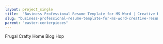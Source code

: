 ```yaml
---
layout: project_single
title:  "Business Professional Resume Template for MS Word | Creative Resume Design | CV Template Design | Instant Digital Download | Manager| CV"
slug: "business-professional-resume-template-for-ms-word-creative-resume-design-cv-template-design-instant-digital"
parent: "easter-centerpieces"
---
```

Frugal Crafty Home Blog Hop